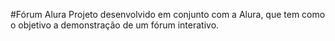 #Fórum Alura
Projeto desenvolvido em conjunto com a Alura, que tem como o objetivo a demonstração de um fórum interativo.
